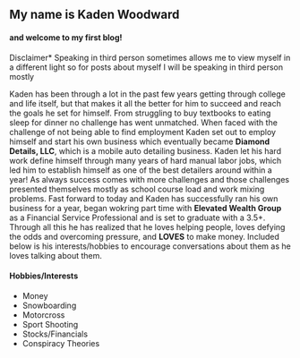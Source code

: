 ## My name is Kaden Woodward
#### and welcome to my first blog!

Disclaimer*
Speaking in third person sometimes allows me to view myself in a different light so for posts about myself I will be speaking in third person mostly

Kaden has been through a lot in the past few years getting through college and life itself, but that makes it all the better for him to succeed and reach the goals he set for himself. From struggling to buy textbooks to eating sleep for dinner no challenge has went unmatched.
When faced with the challenge of not being able to find employment Kaden set out to employ himself and start his own business which eventually became **Diamond Details, LLC**, which is a mobile auto detailing business. 
Kaden let his hard work define himself through many years of hard manual labor jobs, which led him to establish himself as one of the best detailers around within a year! As always success comes with more challenges and those challenges presented themselves mostly as school course load and work mixing problems.
Fast forward to today and Kaden has successfully ran his own business for a year, began wokring part time with **Elevated Wealth Group** as a Financial Service Professional and is set to graduate with a 3.5+.
Through all this he has realized that he loves helping people, loves defying the odds and overcoming pressure, and **LOVES** to make money. Included below is his interests/hobbies to encourage conversations about them as he loves talking about them.

#### Hobbies/Interests
* Money
* Snowboarding
* Motorcross
* Sport Shooting
* Stocks/Financials
* Conspiracy Theories
